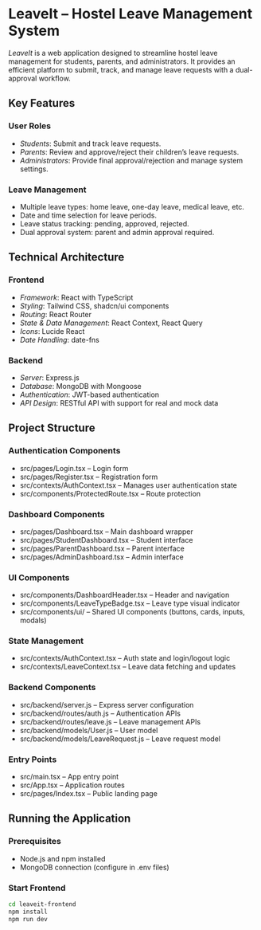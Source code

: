 # LeaveIt – Hostel Leave Management System

*LeaveIt* is a web application designed to streamline hostel leave management for students, parents, and administrators. It provides an efficient platform to submit, track, and manage leave requests with a dual-approval workflow.

## Key Features

### User Roles

- *Students*: Submit and track leave requests.
- *Parents*: Review and approve/reject their children’s leave requests.
- *Administrators*: Provide final approval/rejection and manage system settings.

### Leave Management

- Multiple leave types: home leave, one-day leave, medical leave, etc.
- Date and time selection for leave periods.
- Leave status tracking: pending, approved, rejected.
- Dual approval system: parent and admin approval required.

## Technical Architecture

### Frontend

- *Framework*: React with TypeScript
- *Styling*: Tailwind CSS, shadcn/ui components
- *Routing*: React Router
- *State & Data Management*: React Context, React Query
- *Icons*: Lucide React
- *Date Handling*: date-fns

### Backend

- *Server*: Express.js
- *Database*: MongoDB with Mongoose
- *Authentication*: JWT-based authentication
- *API Design*: RESTful API with support for real and mock data

## Project Structure

### Authentication Components

- src/pages/Login.tsx – Login form
- src/pages/Register.tsx – Registration form
- src/contexts/AuthContext.tsx – Manages user authentication state
- src/components/ProtectedRoute.tsx – Route protection

### Dashboard Components

- src/pages/Dashboard.tsx – Main dashboard wrapper
- src/pages/StudentDashboard.tsx – Student interface
- src/pages/ParentDashboard.tsx – Parent interface
- src/pages/AdminDashboard.tsx – Admin interface

### UI Components

- src/components/DashboardHeader.tsx – Header and navigation
- src/components/LeaveTypeBadge.tsx – Leave type visual indicator
- src/components/ui/ – Shared UI components (buttons, cards, inputs, modals)

### State Management

- src/contexts/AuthContext.tsx – Auth state and login/logout logic
- src/contexts/LeaveContext.tsx – Leave data fetching and updates

### Backend Components

- src/backend/server.js – Express server configuration
- src/backend/routes/auth.js – Authentication APIs
- src/backend/routes/leave.js – Leave management APIs
- src/backend/models/User.js – User model
- src/backend/models/LeaveRequest.js – Leave request model

### Entry Points

- src/main.tsx – App entry point
- src/App.tsx – Application routes
- src/pages/Index.tsx – Public landing page

## Running the Application

### Prerequisites

- Node.js and npm installed
- MongoDB connection (configure in .env files)

### Start Frontend

```bash
cd leaveit-frontend
npm install
npm run dev
